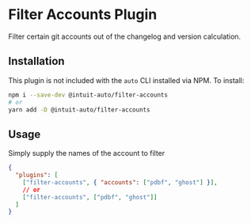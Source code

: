 # Filter Accounts Plugin

Filter certain git accounts out of the changelog and version calculation.

## Installation

This plugin is not included with the `auto` CLI installed via NPM. To install:

```sh
npm i --save-dev @intuit-auto/filter-accounts
# or
yarn add -D @intuit-auto/filter-accounts
```

## Usage

Simply supply the names of the account to filter

```json
{
  "plugins": [
    ["filter-accounts", { "accounts": ["pdbf", "ghost"] }],
    // or
    ["filter-accounts", ["pdbf", "ghost"]]
  ]
}
```
